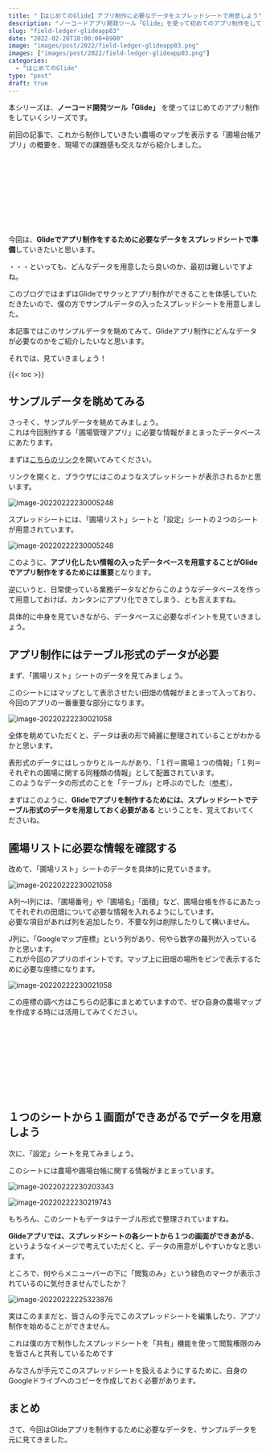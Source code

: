 ```yaml
---
title: "【はじめてのGlide】アプリ制作に必要なデータをスプレッドシートで用意しよう"
description: "ノーコードアプリ開発ツール「Glide」を使って初めてのアプリ制作をしていきます。今回はGlideでアプリ制作をするために必要なスプレッドシートのデータを、サンプルデータを眺めてみます。"
slug: "field-ledger-glideapp03"
date: "2022-02-20T18:00:00+0900"
image: "images/post/2022/field-ledger-glideapp03.png"
images: ["images/post/2022/field-ledger-glideapp03.png"]
categories: 
  - "はじめてのGlide"
type: "post"
draft: true
---
```




本シリーズは、**ノーコード開発ツール「Glide」** を使ってはじめてのアプリ制作をしていくシリーズです。

前回の記事で、これから制作していきたい農場のマップを表示する「圃場台帳アプリ」の概要を、現場での課題感も交えながら紹介しました。

<div class="iframely-embed"><div class="iframely-responsive" style="height: 140px; padding-bottom: 0;"><a href="https://nouka-it.com/blog/2022/field-ledger-glideapp01/" data-iframely-url="//cdn.iframe.ly/api/iframe?card=small&url=https%3A%2F%2Fnouka-it.com%2Fblog%2F2022%2Ffield-ledger-glideapp01%2F&key=d9cf522df2f6cbab308f945a2b3c5555"></a></div></div><script async src="//cdn.iframe.ly/embed.js" charset="utf-8"></script>

今回は、**Glideでアプリ制作をするために必要なデータをスプレッドシートで準備**していきたいと思います。  

・・・といっても、どんなデータを用意したら良いのか、最初は難しいですよね。

このブログではまずはGlideでサクッとアプリ制作ができることを体感していただきたいので、僕の方でサンプルデータの入ったスプレッドシートを用意しました。  

本記事ではこのサンプルデータを眺めてみて、Glideアプリ制作にどんなデータが必要なのかをご紹介したいなと思います。

それでは、見ていきましょう！

{{< toc >}}

## サンプルデータを眺めてみる

さっそく、サンプルデータを眺めてみましょう。  
これは今回制作する「圃場管理アプリ」に必要な情報がまとまったデータベースにあたります。  

まずは[こちらのリンク](https://docs.google.com/spreadsheets/d/1C9FJe1HflN4jUFQ-Zo69KphSSxlzpmzQyZwayMEeUc8/edit?usp=sharing)を開いてみてください。  

リンクを開くと、ブラウザにはこのようなスプレッドシートが表示されるかと思います。

![image-20220222230005248](./01.png)

スプレッドシートには、「圃場リスト」シートと「設定」シートの２つのシートが用意されています。  

![image-20220222230005248](./02.png)

このように、**アプリ化したい情報の入ったデータベースを用意することがGlideでアプリ制作をするためには重要**となります。  

逆にいうと、日常使っている業務データなどからこのようなデータベースを作って用意しておけば、カンタンにアプリ化できてしまう、とも言えますね。

具体的に中身を見ていきながら、データベースに必要なポイントを見ていきましょう。

## アプリ制作にはテーブル形式のデータが必要

まず、「圃場リスト」シートのデータを見てみましょう。  

このシートにはマップとして表示させたい田畑の情報がまとまって入っており、今回のアプリの一番重要な部分になります。 

![image-20220222230021058](./03.png) 

全体を眺めていただくと、データは表の形で綺麗に整理されていることがわかるかと思います。  

表形式のデータにはしっかりとルールがあり、「１行＝圃場１つの情報」「１列＝それぞれの圃場に関する同種類の情報」として配置されています。  
このようなデータの形式のことを「テーブル」と呼ぶのでした（[参考](https://nouka-it.com/blog/2022/spreadsheet-intro03/)）。  

まずはこのように、**Glideでアプリを制作するためには、スプレッドシートでテーブル形式のデータを用意しておく必要がある** ということを、覚えておいてくださいね。

## 圃場リストに必要な情報を確認する

改めて、「圃場リスト」シートのデータを具体的に見ていきます。

![image-20220222230021058](./03.png)

A列〜I列には、「圃場番号」や「圃場名」「面積」など、圃場台帳を作るにあたってそれぞれの田畑について必要な情報を入れるようにしています。  
必要な項目があれば列を追加したり、不要な列は削除したりして構いません。

J列に、「Googleマップ座標」という列があり、何やら数字の羅列が入っているかと思います。  
これが今回のアプリのポイントです。マップ上に田畑の場所をピンで表示するために必要な座標になります。

![image-20220222230021058](./04.png)

この座標の調べ方はこちらの記事にまとめていますので、ぜひ自身の農場マップを作成する時には活用してみてください。

<div class="iframely-embed"><div class="iframely-responsive" style="height: 140px; padding-bottom: 0;"><a href="https://nouka-it.com/blog/2022/googlemap-coordinate/" data-iframely-url="//cdn.iframe.ly/api/iframe?card=small&url=https%3A%2F%2Fnouka-it.com%2Fblog%2F2022%2Fgooglemap-coordinate%2F&key=d9cf522df2f6cbab308f945a2b3c5555"></a></div></div><script async src="//cdn.iframe.ly/embed.js" charset="utf-8"></script>

## １つのシートから１画面ができあがるでデータを用意しよう

次に、「設定」シートを見てみましょう。  

このシートには農場や圃場台帳に関する情報がまとまっています。  

![image-20220222230203343](./05.png)

![image-20220222230219743](./06.png)

もちろん、このシートもデータはテーブル形式で整理されていますね。

**Glideアプリでは、スプレッドシートの各シートから１つの画面ができあがる**、というようなイメージで考えていただくと、データの用意がしやすいかなと思います。



ところで、何やらメニューバーの下に「閲覧のみ」という緑色のマークが表示されているのに気付きませんでしたか？

![image-20220222225323876](./07.png)

実はこのままだと、皆さんの手元でこのスプレッドシートを編集したり、アプリ制作を始めることができません。

これは僕の方で制作したスプレッドシートを「共有」機能を使って閲覧権限のみを皆さんと共有しているためです

みなさんが手元でこのスプレッドシートを扱えるようにするために、自身のGoogleドライブへのコピーを作成しておく必要があります。



## まとめ

さて、今回はGlideアプリを制作するために必要なデータを、サンプルデータを元に見てきました。

